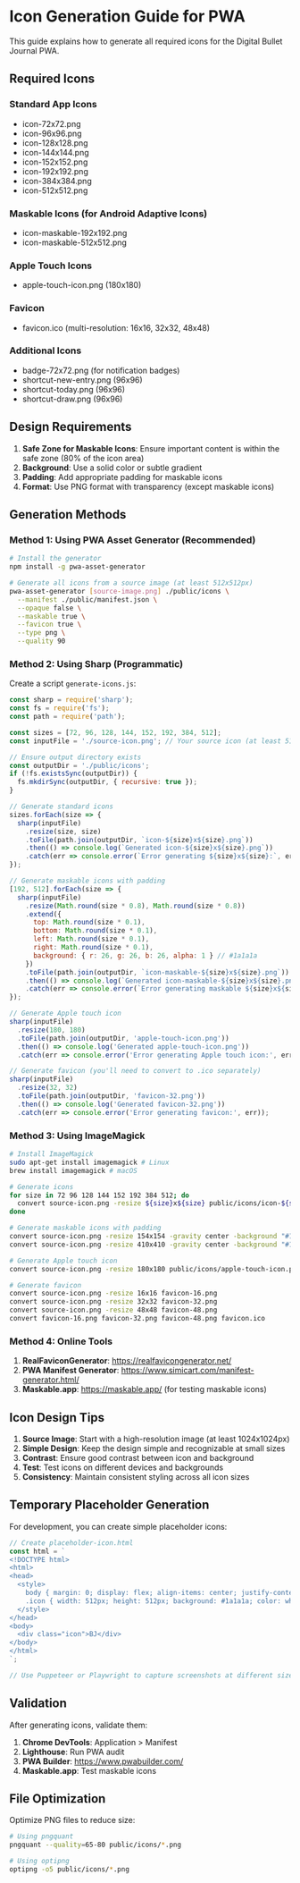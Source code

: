 # Icon Generation Guide for PWA

This guide explains how to generate all required icons for the Digital Bullet Journal PWA.

## Required Icons

### Standard App Icons
- icon-72x72.png
- icon-96x96.png
- icon-128x128.png
- icon-144x144.png
- icon-152x152.png
- icon-192x192.png
- icon-384x384.png
- icon-512x512.png

### Maskable Icons (for Android Adaptive Icons)
- icon-maskable-192x192.png
- icon-maskable-512x512.png

### Apple Touch Icons
- apple-touch-icon.png (180x180)

### Favicon
- favicon.ico (multi-resolution: 16x16, 32x32, 48x48)

### Additional Icons
- badge-72x72.png (for notification badges)
- shortcut-new-entry.png (96x96)
- shortcut-today.png (96x96)
- shortcut-draw.png (96x96)

## Design Requirements

1. **Safe Zone for Maskable Icons**: Ensure important content is within the safe zone (80% of the icon area)
2. **Background**: Use a solid color or subtle gradient
3. **Padding**: Add appropriate padding for maskable icons
4. **Format**: Use PNG format with transparency (except maskable icons)

## Generation Methods

### Method 1: Using PWA Asset Generator (Recommended)

```bash
# Install the generator
npm install -g pwa-asset-generator

# Generate all icons from a source image (at least 512x512px)
pwa-asset-generator [source-image.png] ./public/icons \
  --manifest ./public/manifest.json \
  --opaque false \
  --maskable true \
  --favicon true \
  --type png \
  --quality 90
```

### Method 2: Using Sharp (Programmatic)

Create a script `generate-icons.js`:

```javascript
const sharp = require('sharp');
const fs = require('fs');
const path = require('path');

const sizes = [72, 96, 128, 144, 152, 192, 384, 512];
const inputFile = './source-icon.png'; // Your source icon (at least 512x512)

// Ensure output directory exists
const outputDir = './public/icons';
if (!fs.existsSync(outputDir)) {
  fs.mkdirSync(outputDir, { recursive: true });
}

// Generate standard icons
sizes.forEach(size => {
  sharp(inputFile)
    .resize(size, size)
    .toFile(path.join(outputDir, `icon-${size}x${size}.png`))
    .then(() => console.log(`Generated icon-${size}x${size}.png`))
    .catch(err => console.error(`Error generating ${size}x${size}:`, err));
});

// Generate maskable icons with padding
[192, 512].forEach(size => {
  sharp(inputFile)
    .resize(Math.round(size * 0.8), Math.round(size * 0.8))
    .extend({
      top: Math.round(size * 0.1),
      bottom: Math.round(size * 0.1),
      left: Math.round(size * 0.1),
      right: Math.round(size * 0.1),
      background: { r: 26, g: 26, b: 26, alpha: 1 } // #1a1a1a
    })
    .toFile(path.join(outputDir, `icon-maskable-${size}x${size}.png`))
    .then(() => console.log(`Generated icon-maskable-${size}x${size}.png`))
    .catch(err => console.error(`Error generating maskable ${size}x${size}:`, err));
});

// Generate Apple touch icon
sharp(inputFile)
  .resize(180, 180)
  .toFile(path.join(outputDir, 'apple-touch-icon.png'))
  .then(() => console.log('Generated apple-touch-icon.png'))
  .catch(err => console.error('Error generating Apple touch icon:', err));

// Generate favicon (you'll need to convert to .ico separately)
sharp(inputFile)
  .resize(32, 32)
  .toFile(path.join(outputDir, 'favicon-32.png'))
  .then(() => console.log('Generated favicon-32.png'))
  .catch(err => console.error('Error generating favicon:', err));
```

### Method 3: Using ImageMagick

```bash
# Install ImageMagick
sudo apt-get install imagemagick # Linux
brew install imagemagick # macOS

# Generate icons
for size in 72 96 128 144 152 192 384 512; do
  convert source-icon.png -resize ${size}x${size} public/icons/icon-${size}x${size}.png
done

# Generate maskable icons with padding
convert source-icon.png -resize 154x154 -gravity center -background "#1a1a1a" -extent 192x192 public/icons/icon-maskable-192x192.png
convert source-icon.png -resize 410x410 -gravity center -background "#1a1a1a" -extent 512x512 public/icons/icon-maskable-512x512.png

# Generate Apple touch icon
convert source-icon.png -resize 180x180 public/icons/apple-touch-icon.png

# Generate favicon
convert source-icon.png -resize 16x16 favicon-16.png
convert source-icon.png -resize 32x32 favicon-32.png
convert source-icon.png -resize 48x48 favicon-48.png
convert favicon-16.png favicon-32.png favicon-48.png favicon.ico
```

### Method 4: Online Tools

1. **RealFaviconGenerator**: https://realfavicongenerator.net/
2. **PWA Manifest Generator**: https://www.simicart.com/manifest-generator.html/
3. **Maskable.app**: https://maskable.app/ (for testing maskable icons)

## Icon Design Tips

1. **Source Image**: Start with a high-resolution image (at least 1024x1024px)
2. **Simple Design**: Keep the design simple and recognizable at small sizes
3. **Contrast**: Ensure good contrast between icon and background
4. **Test**: Test icons on different devices and backgrounds
5. **Consistency**: Maintain consistent styling across all icon sizes

## Temporary Placeholder Generation

For development, you can create simple placeholder icons:

```javascript
// Create placeholder-icon.html
const html = `
<!DOCTYPE html>
<html>
<head>
  <style>
    body { margin: 0; display: flex; align-items: center; justify-content: center; height: 100vh; }
    .icon { width: 512px; height: 512px; background: #1a1a1a; color: white; display: flex; align-items: center; justify-content: center; font-family: Arial; font-size: 200px; border-radius: 20%; }
  </style>
</head>
<body>
  <div class="icon">BJ</div>
</body>
</html>
`;

// Use Puppeteer or Playwright to capture screenshots at different sizes
```

## Validation

After generating icons, validate them:

1. **Chrome DevTools**: Application > Manifest
2. **Lighthouse**: Run PWA audit
3. **PWA Builder**: https://www.pwabuilder.com/
4. **Maskable.app**: Test maskable icons

## File Optimization

Optimize PNG files to reduce size:

```bash
# Using pngquant
pngquant --quality=65-80 public/icons/*.png

# Using optipng
optipng -o5 public/icons/*.png
```